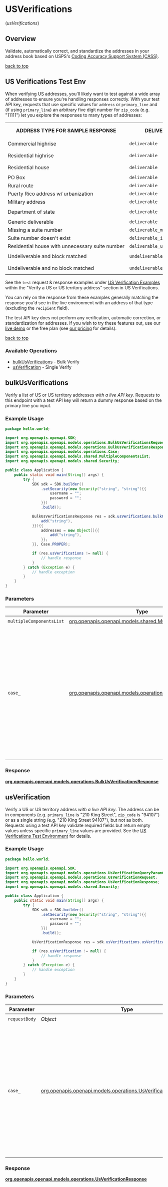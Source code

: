 # USVerifications
(*usVerifications*)

## Overview

Validate, automatically correct, and standardize the addresses in your
address book based on USPS's <a href="https://postalpro.usps.com/certifications/cass" target="_blank">Coding Accuracy Support System (CASS)</a>.
<br>
<div class="back-to-top" ><a href="#" onclick="toTopLink()">back to top</a></div>

## US Verifications Test Env

When verifying US addresses, you'll likely want to test against a wide array of addresses to
ensure you're handling responses correctly. With your test API key, requests that use specific
values for `address` or `primary_line` and (if using `primary_line`) an arbitrary five digit
number for `zip_code` (e.g. "11111") let you explore the responses to many types of addresses:

<table>
  <tr>
    <th style="white-space: nowrap">ADDRESS TYPE FOR SAMPLE RESPONSE</th>
    <th style="white-space: nowrap">DELIVERABILITY</th>
    <th style="white-space: nowrap">SET <code>primary_line</code> OR <code>address</code> TO</th>
  </tr>
  <tr>
    <td style="white-space: nowrap">Commercial highrise</td>
    <td style="white-space: nowrap"><code>deliverable</code></td>
    <td style="white-space: nowrap"><code>commercial highrise</code></td>
  </tr>
  <tr>
    <td style="white-space: nowrap">Residential highrise</td>
    <td style="white-space: nowrap"><code>deliverable</code></td>
    <td style="white-space: nowrap"><code>residential highrise</code></td>
  </tr>
  <tr>
    <td style="white-space: nowrap">Residential house</td>
    <td style="white-space: nowrap"><code>deliverable</code></td>
    <td style="white-space: nowrap"><code>residential house</code></td>
  </tr>
  <tr>
    <td style="white-space: nowrap">PO Box</td>
    <td style="white-space: nowrap"><code>deliverable</code></td>
    <td style="white-space: nowrap"><code>po box</code></td>
  </tr>
  <tr>
    <td style="white-space: nowrap">Rural route</td>
    <td style="white-space: nowrap"><code>deliverable</code></td>
    <td style="white-space: nowrap"><code>rural route</code></td>
  </tr>
  <tr>
    <td style="white-space: nowrap">Puerty Rico address w/ urbanization</td>
    <td style="white-space: nowrap"><code>deliverable</code></td>
    <td style="white-space: nowrap"><code>puerto rico</code></td>
  </tr>
  <tr>
    <td style="white-space: nowrap">Military address</td>
    <td style="white-space: nowrap"><code>deliverable</code></td>
    <td style="white-space: nowrap"><code>military</code></td>
  </tr>
  <tr>
    <td style="white-space: nowrap">Department of state</td>
    <td style="white-space: nowrap"><code>deliverable</code></td>
    <td style="white-space: nowrap"><code>department of state</code></td>
  </tr>
  <tr>
    <td style="white-space: nowrap">Generic deliverable</td>
    <td style="white-space: nowrap"><code>deliverable</code></td>
    <td style="white-space: nowrap"><code>deliverable</code></td>
  </tr>
  <tr>
    <td style="white-space: nowrap">Missing a suite number</td>
    <td style="white-space: nowrap"><code>deliverable_missing_unit</code></td>
    <td style="white-space: nowrap"><code>missing unit</code></td>
  </tr>
  <tr>
    <td style="white-space: nowrap">Suite number doesn't exist</td>
    <td style="white-space: nowrap"><code>deliverable_incorrect_unit</code></td>
    <td style="white-space: nowrap"><code>incorrect unit</code></td>
  </tr>
  <tr>
    <td style="white-space: nowrap">Residential house with unnecessary suite number</td>
    <td style="white-space: nowrap"><code>deliverable_unnecessary_unit</code></td>
    <td style="white-space: nowrap"><code>unnecessary unit</code></td>
  </tr>
  <tr>
    <td style="white-space: nowrap">Undeliverable and block matched</td>
    <td style="white-space: nowrap"><code>undeliverable</code></td>
    <td style="white-space: nowrap"><code>undeliverable block match</code></td>
  </tr>
  <tr>
    <td style="white-space: nowrap">Undeliverable and no block matched</td>
    <td style="white-space: nowrap"><code>undeliverable</code></td>
    <td style="white-space: nowrap"><code>undeliverable no match</code></td>
  </tr>
</table>

See the `test` request & response examples under [US Verification Examples](#operation/us_verification) within the
"Verify a US or US territory address" section in US Verifications.

You can rely on the response from these examples generally matching the response you'd see in the live environment with an
address of that type (excluding the `recipient` field).

The test API key does not perform any verification, automatic correction, or standardization for addresses. If you wish to
try these features out, use our <a href="https://lob.com/address-verification" target="_blank">live demo</a> or the free plan (see <a href="https://lob.com/pricing/address-verification" target="_blank">our pricing</a> for details).
<div class="back-to-top" ><a href="#" onclick="toTopLink()">back to top</a></div>


### Available Operations

* [bulkUsVerifications](#bulkusverifications) - Bulk Verify
* [usVerification](#usverification) - Single Verify

## bulkUsVerifications

Verify a list of US or US territory addresses _with a live API key_. Requests to this endpoint with a test API key will return a dummy response based on the primary line you input.

### Example Usage

```java
package hello.world;

import org.openapis.openapi.SDK;
import org.openapis.openapi.models.operations.BulkUsVerificationsRequest;
import org.openapis.openapi.models.operations.BulkUsVerificationsResponse;
import org.openapis.openapi.models.operations.Case;
import org.openapis.openapi.models.shared.MultipleComponentsList;
import org.openapis.openapi.models.shared.Security;

public class Application {
    public static void main(String[] args) {
        try {
            SDK sdk = SDK.builder()
                .setSecurity(new Security("string", "string"){{
                    username = "";
                    password = "";
                }})
                .build();

            BulkUsVerificationsResponse res = sdk.usVerifications.bulkUsVerifications(new MultipleComponentsList(new Object[]{{
                add("string"),
            }}){{
                addresses = new Object[]{{
                    add("string"),
                }};
            }}, Case.PROPER);

            if (res.usVerifications != null) {
                // handle response
            }
        } catch (Exception e) {
            // handle exception
        }
    }
}
```

### Parameters

| Parameter                                                                                                                                                                                                                                                                       | Type                                                                                                                                                                                                                                                                            | Required                                                                                                                                                                                                                                                                        | Description                                                                                                                                                                                                                                                                     |
| ------------------------------------------------------------------------------------------------------------------------------------------------------------------------------------------------------------------------------------------------------------------------------- | ------------------------------------------------------------------------------------------------------------------------------------------------------------------------------------------------------------------------------------------------------------------------------- | ------------------------------------------------------------------------------------------------------------------------------------------------------------------------------------------------------------------------------------------------------------------------------- | ------------------------------------------------------------------------------------------------------------------------------------------------------------------------------------------------------------------------------------------------------------------------------- |
| `multipleComponentsList`                                                                                                                                                                                                                                                        | [org.openapis.openapi.models.shared.MultipleComponentsList](../../models/shared/MultipleComponentsList.md)                                                                                                                                                                      | :heavy_check_mark:                                                                                                                                                                                                                                                              | N/A                                                                                                                                                                                                                                                                             |
| `case_`                                                                                                                                                                                                                                                                         | [org.openapis.openapi.models.operations.Case](../../models/operations/Case.md)                                                                                                                                                                                                  | :heavy_minus_sign:                                                                                                                                                                                                                                                              | Casing of the verified address. Possible values are `upper` and `proper` for uppercased (e.g. "PO BOX") and proper-cased (e.g. "PO Box"), respectively. Only affects `recipient`, `primary_line`, `secondary_line`, `urbanization`, and `last_line`. Default casing is `upper`. |


### Response

**[org.openapis.openapi.models.operations.BulkUsVerificationsResponse](../../models/operations/BulkUsVerificationsResponse.md)**


## usVerification

Verify a US or US territory address _with a live API key_. The address can be in components (e.g. `primary_line` is "210 King Street", `zip_code` is "94107") or as a single string (e.g. "210 King Street 94107"), but not as both. Requests using a test API key validate required fields but return empty values unless specific `primary_line` values are provided. See the [US Verifications Test Environment](#section/US-Verifications-Test-Env) for details.

### Example Usage

```java
package hello.world;

import org.openapis.openapi.SDK;
import org.openapis.openapi.models.operations.UsVerificationQueryParamCase;
import org.openapis.openapi.models.operations.UsVerificationRequest;
import org.openapis.openapi.models.operations.UsVerificationResponse;
import org.openapis.openapi.models.shared.Security;

public class Application {
    public static void main(String[] args) {
        try {
            SDK sdk = SDK.builder()
                .setSecurity(new Security("string", "string"){{
                    username = "";
                    password = "";
                }})
                .build();

            UsVerificationResponse res = sdk.usVerifications.usVerification("string", UsVerificationQueryParamCase.UPPER);

            if (res.usVerification != null) {
                // handle response
            }
        } catch (Exception e) {
            // handle exception
        }
    }
}
```

### Parameters

| Parameter                                                                                                                                                                                                                                                                       | Type                                                                                                                                                                                                                                                                            | Required                                                                                                                                                                                                                                                                        | Description                                                                                                                                                                                                                                                                     |
| ------------------------------------------------------------------------------------------------------------------------------------------------------------------------------------------------------------------------------------------------------------------------------- | ------------------------------------------------------------------------------------------------------------------------------------------------------------------------------------------------------------------------------------------------------------------------------- | ------------------------------------------------------------------------------------------------------------------------------------------------------------------------------------------------------------------------------------------------------------------------------- | ------------------------------------------------------------------------------------------------------------------------------------------------------------------------------------------------------------------------------------------------------------------------------- |
| `requestBody`                                                                                                                                                                                                                                                                   | *Object*                                                                                                                                                                                                                                                                        | :heavy_check_mark:                                                                                                                                                                                                                                                              | N/A                                                                                                                                                                                                                                                                             |
| `case_`                                                                                                                                                                                                                                                                         | [org.openapis.openapi.models.operations.UsVerificationQueryParamCase](../../models/operations/UsVerificationQueryParamCase.md)                                                                                                                                                  | :heavy_minus_sign:                                                                                                                                                                                                                                                              | Casing of the verified address. Possible values are `upper` and `proper` for uppercased (e.g. "PO BOX") and proper-cased (e.g. "PO Box"), respectively. Only affects `recipient`, `primary_line`, `secondary_line`, `urbanization`, and `last_line`. Default casing is `upper`. |


### Response

**[org.openapis.openapi.models.operations.UsVerificationResponse](../../models/operations/UsVerificationResponse.md)**

